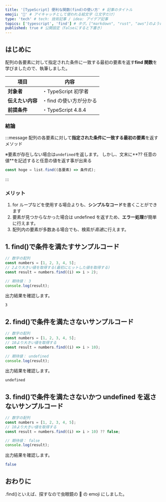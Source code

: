 ```yaml
---
title: '[TypeScript] 便利な関数(find)の使い方' # 記事のタイトル
emoji: '🔎' # アイキャッチとして使われる絵文字（1文字だけ）
type: 'tech' # tech: 技術記事 / idea: アイデア記事
topics: ['typescript', 'find'] # タグ。["markdown", "rust", "aws"]のように指定する
published: true # 公開設定（falseにすると下書き）
---
```


## はじめに

配列の各要素に対して指定された条件に一致する最初の要素を返す**find 関数**を学びましたので、執筆しました。

| 項目             | 内容                    |
| ---------------- | ----------------------- |
| **対象者**       | ・TypeScript 初学者     |
| **伝えたい内容** | ・find の使い方が分かる |
| **前提条件**     | ・TypeScript 4.8.4      |

### 結論

:::message
配列の各要素に対して**指定された条件に一致する最初の要素**を返すメソッド

※要素が存在しない場合は`undefined`を返します。
しかし、文末に**?? 任意の値**を記述すると任意の値を返す事が出来る

```typescript
const hoge = list.find((各要素) => 条件式);
```

:::

### メリット

1. for ループなどを使用する場合よりも、**シンプルなコード**を書くことができます
2. 要素が見つからなかった場合は undefined を返すため、**エラー処理**が簡単に行えます。
3. 配列内の要素が多数ある場合でも、検索が*高速*に行えます。

## 1. find()で条件を満たすサンプルコード

```typescript
// 数字の配列
const numbers = [1, 2, 3, 4, 5];
// 2より大きい値を取得する(最初にヒットした値を取得する)
const result = numbers.find((i) => i > 2);

// 期待値： 3
console.log(result);
```

出力結果を確認します。

```bash
3
```

## 2. find()で条件を満たさないサンプルコード

```typescript
// 数字の配列
const numbers = [1, 2, 3, 4, 5];
// 10より大きい値を取得する
const result = numbers.find((i) => i > 10);

// 期待値： undefined
console.log(result);
```

出力結果を確認します。

```bash
undefined
```

## 3. find()で条件を満たさないかつ undefined を返さないサンプルコード

```typescript
// 数字の配列
const numbers = [1, 2, 3, 4, 5];
// 10より大きい値を取得する
const result = numbers.find((i) => i > 10) ?? false;

// 期待値： false
console.log(result);
```

出力結果を確認します。

```bash
false
```

## おわりに

.find()といえば、探すなので虫眼鏡の 🔎 の emoji にしました。
